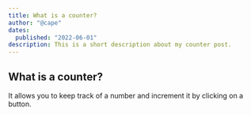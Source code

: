 ```yaml
---
title: What is a counter?
author: "@cape"
dates:
  published: "2022-06-01"
description: This is a short description about my counter post.
---
```


 ## What is a counter?

It allows you to keep track of a number and increment it by clicking on a button.

<Counter></Counter>
